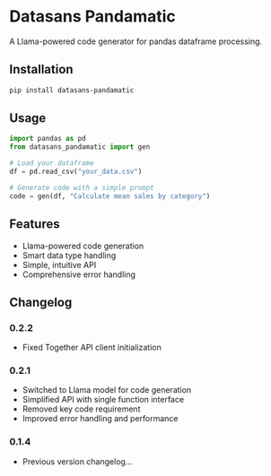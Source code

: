 # Datasans Pandamatic

A Llama-powered code generator for pandas dataframe processing.

## Installation

```bash
pip install datasans-pandamatic
```

## Usage

```python
import pandas as pd
from datasans_pandamatic import gen

# Load your dataframe
df = pd.read_csv("your_data.csv")

# Generate code with a simple prompt
code = gen(df, "Calculate mean sales by category")
```

## Features

- Llama-powered code generation
- Smart data type handling
- Simple, intuitive API
- Comprehensive error handling

## Changelog

### 0.2.2
- Fixed Together API client initialization

### 0.2.1
- Switched to Llama model for code generation
- Simplified API with single function interface
- Removed key code requirement
- Improved error handling and performance

### 0.1.4
- Previous version changelog...
